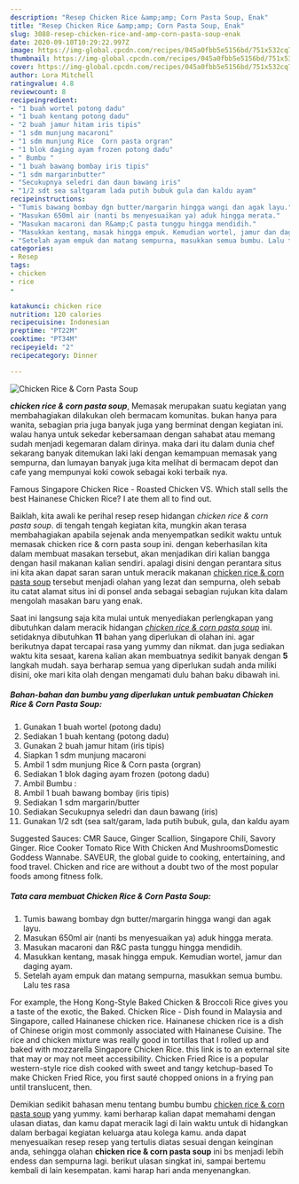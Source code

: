 ```yaml
---
description: "Resep Chicken Rice &amp;amp; Corn Pasta Soup, Enak"
title: "Resep Chicken Rice &amp;amp; Corn Pasta Soup, Enak"
slug: 3088-resep-chicken-rice-and-amp-corn-pasta-soup-enak
date: 2020-09-10T10:29:22.997Z
image: https://img-global.cpcdn.com/recipes/045a0fbb5e5156bd/751x532cq70/chicken-rice-corn-pasta-soup-foto-resep-utama.jpg
thumbnail: https://img-global.cpcdn.com/recipes/045a0fbb5e5156bd/751x532cq70/chicken-rice-corn-pasta-soup-foto-resep-utama.jpg
cover: https://img-global.cpcdn.com/recipes/045a0fbb5e5156bd/751x532cq70/chicken-rice-corn-pasta-soup-foto-resep-utama.jpg
author: Lora Mitchell
ratingvalue: 4.8
reviewcount: 8
recipeingredient:
- "1 buah wortel potong dadu"
- "1 buah kentang potong dadu"
- "2 buah jamur hitam iris tipis"
- "1 sdm munjung macaroni"
- "1 sdm munjung Rice  Corn pasta orgran"
- "1 blok daging ayam frozen potong dadu"
- " Bumbu "
- "1 buah bawang bombay iris tipis"
- "1 sdm margarinbutter"
- "Secukupnya seledri dan daun bawang iris"
- "1/2 sdt sea saltgaram lada putih bubuk gula dan kaldu ayam"
recipeinstructions:
- "Tumis bawang bombay dgn butter/margarin hingga wangi dan agak layu."
- "Masukan 650ml air (nanti bs menyesuaikan ya) aduk hingga merata."
- "Masukan macaroni dan R&amp;C pasta tunggu hingga mendidih."
- "Masukkan kentang, masak hingga empuk. Kemudian wortel, jamur dan daging ayam."
- "Setelah ayam empuk dan matang sempurna, masukkan semua bumbu. Lalu tes rasa"
categories:
- Resep
tags:
- chicken
- rice
- 

katakunci: chicken rice  
nutrition: 120 calories
recipecuisine: Indonesian
preptime: "PT22M"
cooktime: "PT34M"
recipeyield: "2"
recipecategory: Dinner

---
```



![Chicken Rice &amp; Corn Pasta Soup](https://img-global.cpcdn.com/recipes/045a0fbb5e5156bd/751x532cq70/chicken-rice-corn-pasta-soup-foto-resep-utama.jpg)

<b><i>chicken rice &amp; corn pasta soup</i></b>, Memasak merupakan suatu kegiatan yang membahagiakan dilakukan oleh bermacam komunitas. bukan hanya para wanita, sebagian pria juga banyak juga yang berminat dengan kegiatan ini. walau hanya untuk sekedar kebersamaan dengan sahabat atau memang sudah menjadi kegemaran dalam dirinya. maka dari itu dalam dunia chef sekarang banyak ditemukan laki laki dengan kemampuan memasak yang sempurna, dan lumayan banyak juga kita melihat di bermacam depot dan cafe yang mempunyai koki cowok sebagai koki terbaik nya.

Famous Singapore Chicken Rice - Roasted Chicken VS. Which stall sells the best Hainanese Chicken Rice? I ate them all to find out.

Baiklah, kita awali ke perihal resep resep hidangan <i>chicken rice &amp; corn pasta soup</i>. di tengah tengah kegiatan kita, mungkin akan terasa membahagiakan apabila sejenak anda menyempatkan sedikit waktu untuk memasak chicken rice &amp; corn pasta soup ini. dengan keberhasilan kita dalam membuat masakan tersebut, akan menjadikan diri kalian bangga dengan hasil makanan kalian sendiri. apalagi disini dengan perantara situs ini kita akan dapat saran saran untuk meracik makanan <u>chicken rice &amp; corn pasta soup</u> tersebut menjadi olahan yang lezat dan sempurna, oleh sebab itu catat alamat situs ini di ponsel anda sebagai sebagian rujukan kita dalam mengolah masakan baru yang enak.


Saat ini langsung saja kita mulai untuk menyediakan perlengkapan yang dibutuhkan dalam meracik hidangan <u><i>chicken rice &amp; corn pasta soup</i></u> ini. setidaknya dibutuhkan <b>11</b> bahan yang diperlukan di olahan ini. agar berikutnya dapat tercapai rasa yang yummy dan nikmat. dan juga sediakan waktu kita sesaat, karena kalian akan membuatnya sedikit banyak dengan <b>5</b> langkah mudah. saya berharap semua yang diperlukan sudah anda miliki disini, oke mari kita olah dengan mengamati dulu bahan baku dibawah ini.

<!--inarticleads1-->

##### Bahan-bahan dan bumbu yang diperlukan untuk pembuatan Chicken Rice &amp; Corn Pasta Soup:

1. Gunakan 1 buah wortel (potong dadu)
1. Sediakan 1 buah kentang (potong dadu)
1. Gunakan 2 buah jamur hitam (iris tipis)
1. Siapkan 1 sdm munjung macaroni
1. Ambil 1 sdm munjung Rice &amp; Corn pasta (orgran)
1. Sediakan 1 blok daging ayam frozen (potong dadu)
1. Ambil  Bumbu :
1. Ambil 1 buah bawang bombay (iris tipis)
1. Sediakan 1 sdm margarin/butter
1. Sediakan Secukupnya seledri dan daun bawang (iris)
1. Gunakan 1/2 sdt (sea salt/garam, lada putih bubuk, gula, dan kaldu ayam


Suggested Sauces: CMR Sauce, Ginger Scallion, Singapore Chili, Savory Ginger. Rice Cooker Tomato Rice With Chicken And MushroomsDomestic Goddess Wannabe. SAVEUR, the global guide to cooking, entertaining, and food travel. Chicken and rice are without a doubt two of the most popular foods among fitness folk. 

<!--inarticleads2-->

##### Tata cara membuat Chicken Rice &amp; Corn Pasta Soup:

1. Tumis bawang bombay dgn butter/margarin hingga wangi dan agak layu.
1. Masukan 650ml air (nanti bs menyesuaikan ya) aduk hingga merata.
1. Masukan macaroni dan R&amp;C pasta tunggu hingga mendidih.
1. Masukkan kentang, masak hingga empuk. Kemudian wortel, jamur dan daging ayam.
1. Setelah ayam empuk dan matang sempurna, masukkan semua bumbu. Lalu tes rasa


For example, the Hong Kong-Style Baked Chicken &amp; Broccoli Rice gives you a taste of the exotic, the Baked. Chicken Rice - Dish found in Malaysia and Singapore, called Hainanese chicken rice. Hainanese chicken rice is a dish of Chinese origin most commonly associated with Hainanese Cuisine. The rice and chicken mixture was really good in tortillas that I rolled up and baked with mozzarella Singapore Chicken Rice. this link is to an external site that may or may not meet accessibility. Chicken Fried Rice is a popular western-style rice dish cooked with sweet and tangy ketchup-based To make Chicken Fried Rice, you first sauté chopped onions in a frying pan until translucent, then. 

Demikian sedikit bahasan menu tentang bumbu bumbu <u>chicken rice &amp; corn pasta soup</u> yang yummy. kami berharap kalian dapat memahami dengan ulasan diatas, dan kamu dapat meracik lagi di lain waktu untuk di hidangkan dalam berbagai kegiatan keluarga atau kolega kamu. anda dapat menyesuaikan resep resep yang tertulis diatas sesuai dengan keinginan anda, sehingga olahan <b>chicken rice &amp; corn pasta soup</b> ini bs menjadi lebih endess dan sempurna lagi. berikut ulasan singkat ini, sampai bertemu kembali di lain kesempatan. kami harap hari anda menyenangkan.
